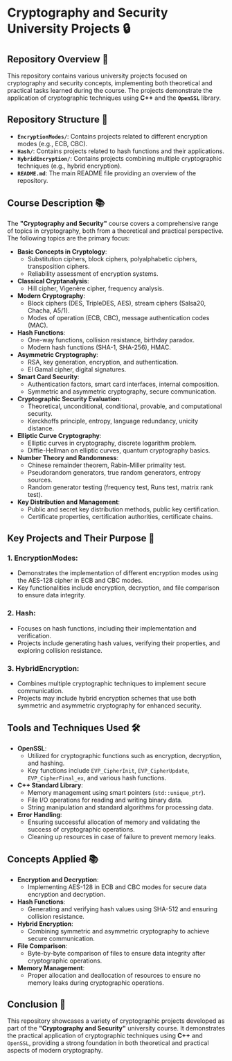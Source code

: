# **Cryptography and Security University Projects** 🔒

## **Repository Overview** 📄
This repository contains various university projects focused on cryptography and security concepts, 
implementing both theoretical and practical tasks learned during the course. 
The projects demonstrate the application of cryptographic techniques using **C++** and the **`OpenSSL`** library.

## **Repository Structure** 📂
- **`EncryptionModes/`**: Contains projects related to different encryption modes (e.g., ECB, CBC).
- **`Hash/`**: Contains projects related to hash functions and their applications.
- **`HybridEncryption/`**: Contains projects combining multiple cryptographic techniques (e.g., hybrid encryption).
- **`README.md`**: The main README file providing an overview of the repository.

## **Course Description** 📚
The **"Cryptography and Security"** course covers a comprehensive range of topics in cryptography, 
both from a theoretical and practical perspective. 
The following topics are the primary focus:
- **Basic Concepts in Cryptology**:
    - Substitution ciphers, block ciphers, polyalphabetic ciphers, transposition ciphers.
    - Reliability assessment of encryption systems.
- **Classical Cryptanalysis**:
    - Hill cipher, Vigenère cipher, frequency analysis.
- **Modern Cryptography**:
    - Block ciphers (DES, TripleDES, AES), stream ciphers (Salsa20, Chacha, A5/1).
    - Modes of operation (ECB, CBC), message authentication codes (MAC).
- **Hash Functions**:
    - One-way functions, collision resistance, birthday paradox.
    - Modern hash functions (SHA-1, SHA-256), HMAC.
- **Asymmetric Cryptography**:
    - RSA, key generation, encryption, and authentication.
    - El Gamal cipher, digital signatures.
- **Smart Card Security**:
    - Authentication factors, smart card interfaces, internal composition.
    - Symmetric and asymmetric cryptography, secure communication.
- **Cryptographic Security Evaluation**:
    - Theoretical, unconditional, conditional, provable, and computational security.
    - Kerckhoffs principle, entropy, language redundancy, unicity distance.
- **Elliptic Curve Cryptography**:
    - Elliptic curves in cryptography, discrete logarithm problem.
    - Diffie-Hellman on elliptic curves, quantum cryptography basics.
- **Number Theory and Randomness**:
    - Chinese remainder theorem, Rabin-Miller primality test.
    - Pseudorandom generators, true random generators, entropy sources.
    - Random generator testing (frequency test, Runs test, matrix rank test).
- **Key Distribution and Management**:
    - Public and secret key distribution methods, public key certification.
    - Certificate properties, certification authorities, certificate chains.

## **Key Projects and Their Purpose** 📌

### 1. **EncryptionModes**:
- Demonstrates the implementation of different encryption modes using the AES-128 cipher in ECB and CBC modes.
- Key functionalities include encryption, decryption, and file comparison to ensure data integrity.

### 2. **Hash**:
- Focuses on hash functions, including their implementation and verification.
- Projects include generating hash values, verifying their properties, and exploring collision resistance.

### 3. **HybridEncryption**:
- Combines multiple cryptographic techniques to implement secure communication.
- Projects may include hybrid encryption schemes that use both symmetric and asymmetric cryptography for enhanced security.

## **Tools and Techniques Used** 🛠️
- **OpenSSL**:
    - Utilized for cryptographic functions such as encryption, decryption, and hashing.
    - Key functions include `EVP_CipherInit`, `EVP_CipherUpdate`, `EVP_CipherFinal_ex`, and various hash functions.
- **C++ Standard Library**:
    - Memory management using smart pointers (`std::unique_ptr`).
    - File I/O operations for reading and writing binary data.
    - String manipulation and standard algorithms for processing data.
- **Error Handling**:
    - Ensuring successful allocation of memory and validating the success of cryptographic operations.
    - Cleaning up resources in case of failure to prevent memory leaks.

## **Concepts Applied** 📚
- **Encryption and Decryption**:
    - Implementing AES-128 in ECB and CBC modes for secure data encryption and decryption.
- **Hash Functions**:
    - Generating and verifying hash values using SHA-512 and ensuring collision resistance.
- **Hybrid Encryption**:
    - Combining symmetric and asymmetric cryptography to achieve secure communication.
- **File Comparison**:
    - Byte-by-byte comparison of files to ensure data integrity after cryptographic operations.
- **Memory Management**:
    - Proper allocation and deallocation of resources to ensure no memory leaks during cryptographic operations.

## **Conclusion** 📝
This repository showcases a variety of cryptographic projects developed as part of the **"Cryptography and Security"** university course. 
It demonstrates the practical application of cryptographic techniques using **C++** and `OpenSSL`, providing a strong foundation in both theoretical and practical aspects of modern cryptography.
